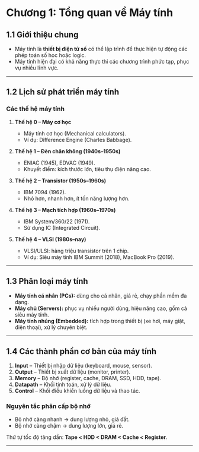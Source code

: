 # Chương 1: Tổng quan về Máy tính

## 1.1 Giới thiệu chung
- Máy tính là **thiết bị điện tử số** có thể lập trình để thực hiện tự động các phép toán số học hoặc logic.  
- Máy tính hiện đại có khả năng thực thi các chương trình phức tạp, phục vụ nhiều lĩnh vực.

---

## 1.2 Lịch sử phát triển máy tính
### Các thế hệ máy tính
1. **Thế hệ 0 – Máy cơ học**  
   - Máy tính cơ học (Mechanical calculators).  
   - Ví dụ: Difference Engine (Charles Babbage).  

2. **Thế hệ 1 – Đèn chân không (1940s–1950s)**  
   - ENIAC (1945), EDVAC (1949).  
   - Khuyết điểm: kích thước lớn, tiêu thụ điện năng cao.  

3. **Thế hệ 2 – Transistor (1950s–1960s)**  
   - IBM 7094 (1962).  
   - Nhỏ hơn, nhanh hơn, ít tốn năng lượng hơn.  

4. **Thế hệ 3 – Mạch tích hợp (1960s–1970s)**  
   - IBM System/360/22 (1971).  
   - Sử dụng IC (Integrated Circuit).  

5. **Thế hệ 4 – VLSI (1980s–nay)**  
   - VLSI/ULSI: hàng triệu transistor trên 1 chip.  
   - Ví dụ: Siêu máy tính IBM Summit (2018), MacBook Pro (2019).  

---

## 1.3 Phân loại máy tính
- **Máy tính cá nhân (PCs):** dùng cho cá nhân, giá rẻ, chạy phần mềm đa dạng.  
- **Máy chủ (Servers):** phục vụ nhiều người dùng, hiệu năng cao, gồm cả siêu máy tính.  
- **Máy tính nhúng (Embedded):** tích hợp trong thiết bị (xe hơi, máy giặt, điện thoại), xử lý chuyên biệt.  

---

## 1.4 Các thành phần cơ bản của máy tính
1. **Input** – Thiết bị nhập dữ liệu (keyboard, mouse, sensor).  
2. **Output** – Thiết bị xuất dữ liệu (monitor, printer).  
3. **Memory** – Bộ nhớ (register, cache, DRAM, SSD, HDD, tape).  
4. **Datapath** – Khối tính toán, xử lý dữ liệu.  
5. **Control** – Khối điều khiển luồng dữ liệu và thao tác.  

### Nguyên tắc phân cấp bộ nhớ
- Bộ nhớ càng nhanh → dung lượng nhỏ, giá đắt.  
- Bộ nhớ càng chậm → dung lượng lớn, giá rẻ.  

Thứ tự tốc độ tăng dần: **Tape < HDD < DRAM < Cache < Register**.  


---
